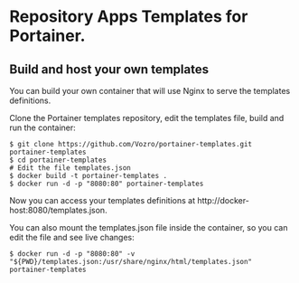 # Repository Apps Templates for Portainer.

## Build and host your own templates
You can build your own container that will use Nginx to serve the templates definitions.

Clone the Portainer templates repository, edit the templates file, build and run the container:

```
$ git clone https://github.com/Vozro/portainer-templates.git portainer-templates
$ cd portainer-templates
# Edit the file templates.json
$ docker build -t portainer-templates .
$ docker run -d -p "8080:80" portainer-templates
```
Now you can access your templates definitions at http://docker-host:8080/templates.json.


You can also mount the templates.json file inside the container, so you can edit the file and see live changes:

```
$ docker run -d -p "8080:80" -v "${PWD}/templates.json:/usr/share/nginx/html/templates.json" portainer-templates
```
